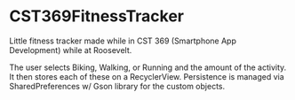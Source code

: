 # CST369FitnessTracker
Little fitness tracker made while in CST 369 (Smartphone App Development) while at Roosevelt.

The user selects Biking, Walking, or Running and the amount of the activity. It then stores each of these on a RecyclerView. Persistence is
managed via SharedPreferences w/ Gson library for the custom objects.
